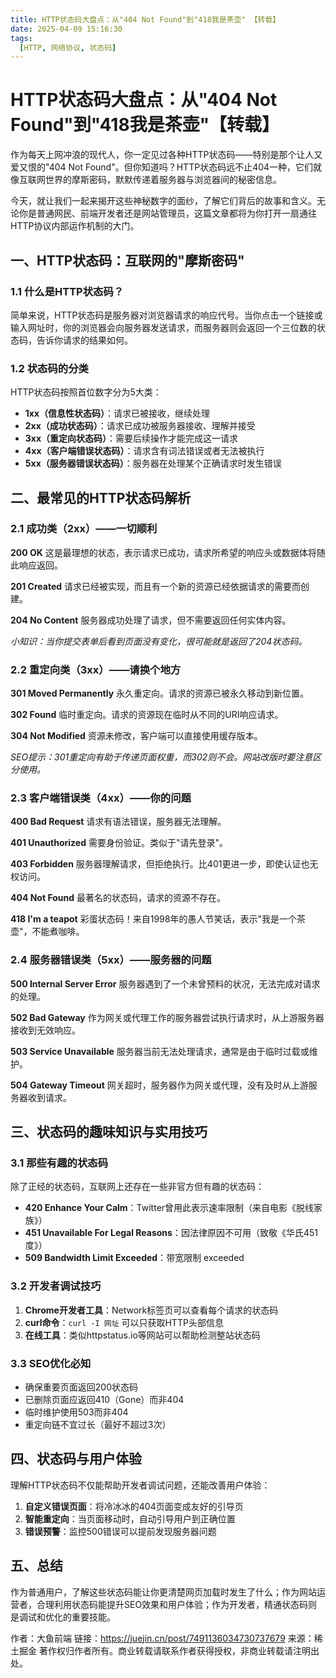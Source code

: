 ```yaml
---
title: HTTP状态码大盘点：从"404 Not Found"到"418我是茶壶" 【转载】
date: 2025-04-09 15:16:30
tags:
  [HTTP, 网络协议, 状态码]  
---
```


# HTTP状态码大盘点：从"404 Not Found"到"418我是茶壶"【转载】

作为每天上网冲浪的现代人，你一定见过各种HTTP状态码——特别是那个让人又爱又恨的"404 Not Found"。但你知道吗？HTTP状态码远不止404一种，它们就像互联网世界的摩斯密码，默默传递着服务器与浏览器间的秘密信息。

今天，就让我们一起来揭开这些神秘数字的面纱，了解它们背后的故事和含义。无论你是普通网民、前端开发者还是网站管理员，这篇文章都将为你打开一扇通往HTTP协议内部运作机制的大门。

## 一、HTTP状态码：互联网的"摩斯密码"

### 1.1 什么是HTTP状态码？

简单来说，HTTP状态码是服务器对浏览器请求的响应代号。当你点击一个链接或输入网址时，你的浏览器会向服务器发送请求，而服务器则会返回一个三位数的状态码，告诉你请求的结果如何。

### 1.2 状态码的分类

HTTP状态码按照首位数字分为5大类：

- **1xx（信息性状态码）**：请求已被接收，继续处理
- **2xx（成功状态码）**：请求已成功被服务器接收、理解并接受
- **3xx（重定向状态码）**：需要后续操作才能完成这一请求
- **4xx（客户端错误状态码）**：请求含有词法错误或者无法被执行
- **5xx（服务器错误状态码）**：服务器在处理某个正确请求时发生错误

## 二、最常见的HTTP状态码解析

### 2.1 成功类（2xx）——一切顺利

**200 OK**
这是最理想的状态，表示请求已成功，请求所希望的响应头或数据体将随此响应返回。

**201 Created**
请求已经被实现，而且有一个新的资源已经依据请求的需要而创建。

**204 No Content**
服务器成功处理了请求，但不需要返回任何实体内容。

*小知识：当你提交表单后看到页面没有变化，很可能就是返回了204状态码。*

### 2.2 重定向类（3xx）——请换个地方

**301 Moved Permanently**
永久重定向。请求的资源已被永久移动到新位置。

**302 Found**
临时重定向。请求的资源现在临时从不同的URI响应请求。

**304 Not Modified**
资源未修改，客户端可以直接使用缓存版本。

*SEO提示：301重定向有助于传递页面权重，而302则不会。网站改版时要注意区分使用。*

### 2.3 客户端错误类（4xx）——你的问题

**400 Bad Request**
请求有语法错误，服务器无法理解。

**401 Unauthorized**
需要身份验证。类似于"请先登录"。

**403 Forbidden**
服务器理解请求，但拒绝执行。比401更进一步，即使认证也无权访问。

**404 Not Found**
最著名的状态码，请求的资源不存在。

**418 I'm a teapot**
彩蛋状态码！来自1998年的愚人节笑话，表示"我是一个茶壶"，不能煮咖啡。

### 2.4 服务器错误类（5xx）——服务器的问题

**500 Internal Server Error**
服务器遇到了一个未曾预料的状况，无法完成对请求的处理。

**502 Bad Gateway**
作为网关或代理工作的服务器尝试执行请求时，从上游服务器接收到无效响应。

**503 Service Unavailable**
服务器当前无法处理请求，通常是由于临时过载或维护。

**504 Gateway Timeout**
网关超时，服务器作为网关或代理，没有及时从上游服务器收到请求。

## 三、状态码的趣味知识与实用技巧

### 3.1 那些有趣的状态码

除了正经的状态码，互联网上还存在一些非官方但有趣的状态码：

- **420 Enhance Your Calm**：Twitter曾用此表示速率限制（来自电影《脱线家族》）
- **451 Unavailable For Legal Reasons**：因法律原因不可用（致敬《华氏451度》）
- **509 Bandwidth Limit Exceeded**：带宽限制 exceeded

### 3.2 开发者调试技巧

1. **Chrome开发者工具**：Network标签页可以查看每个请求的状态码
2. **curl命令**：`curl -I 网址` 可以只获取HTTP头部信息
3. **在线工具**：类似httpstatus.io等网站可以帮助检测整站状态码

### 3.3 SEO优化必知

- 确保重要页面返回200状态码
- 已删除页面应返回410（Gone）而非404
- 临时维护使用503而非404
- 重定向链不宜过长（最好不超过3次）

## 四、状态码与用户体验

理解HTTP状态码不仅能帮助开发者调试问题，还能改善用户体验：

1. **自定义错误页面**：将冷冰冰的404页面变成友好的引导页
2. **智能重定向**：当页面移动时，自动引导用户到正确位置
3. **错误预警**：监控500错误可以提前发现服务器问题

## 五、总结

作为普通用户，了解这些状态码能让你更清楚网页加载时发生了什么；作为网站运营者，合理利用状态码能提升SEO效果和用户体验；作为开发者，精通状态码则是调试和优化的重要技能。 


作者：大鱼前端
链接：https://juejin.cn/post/7491136034730737679
来源：稀土掘金
著作权归作者所有。商业转载请联系作者获得授权，非商业转载请注明出处。